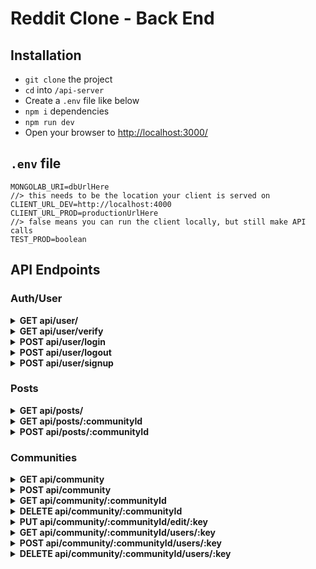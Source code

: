 # Reddit Clone - Back End

## Installation

- `git clone` the project
- `cd` into `/api-server`
- Create a `.env` file like below
- `npm i` dependencies
- `npm run dev`
- Open your browser to [http://localhost:3000/](http://localhost:3000/)

## `.env` file

```
MONGOLAB_URI=dbUrlHere
//> this needs to be the location your client is served on
CLIENT_URL_DEV=http://localhost:4000
CLIENT_URL_PROD=productionUrlHere
//> false means you can run the client locally, but still make API calls
TEST_PROD=boolean
```

## API Endpoints

<!-- AUTH/USER ENDPOINTS -->

### Auth/User

<!-- NEW DROPDOWN -->
<details>
<summary><strong>GET api/user/</strong></summary>

#### Required:

```
Currently nothing
```

#### Response:

```javascript
Status Code: 200
[
  { allUserObjects }
]

Status Code: 400
{ message: 'errorMessage' }
```

</details>

<!-- NEW DROPDOWN -->
<details>
<summary><strong>GET api/user/verify</strong></summary>

#### Required:

```javascript
{
  headers: {
    Authorization: "validSessionID";
  }
}
```

#### Response:

```javascript
Status Code: 200
{ user }

Status Code: 401
{ message: 'errorMessage' }
```

</details>
 
<!-- NEW DROPDOWN -->
<details>
<summary><strong>POST api/user/login</strong></summary>

#### Required:

```jsx
const fetchOptions = {
  body: {
    username,
    password
  }
};
```

#### Response:

```javascript
Status Code: 200
{ user }

Status Code: 400, 401, 404
{ message: 'customErrorMessage' }
```

</details>
  
<!-- NEW DROPDOWN -->
<details>
<summary><strong>POST api/user/logout</strong></summary>

#### Required:

```jsx
const fetchOptions = {
  body: {
    userId
  }
};
```

#### Response:

```javascript
Status Code: 200
{ message: 'Successful logout' }

Status Code: 400
{ message: 'errorMessage' }
```

</details>
 
<!-- NEW DROPDOWN -->
<details>
<summary><strong>POST api/user/signup</strong></summary>

#### Required:

```jsx
const fetchOptions = {
  body: {
    email, // unique
    password, // minLength:8 _ maxLength:60
    username // unique _ minLength:3 _ maxLength:20
  }
};
```

#### Response:

```javascript
Status Code: 200
{ user }

Status Code: 400
{ message: 'errorMessage' }
```

</details>

<!-- POSTS ENDPOINTS -->

### Posts

<!-- NEW DROPDOWN -->
<details>
<summary><strong>GET api/posts/</strong></summary>

#### Required:

```
Nothing
```

#### Response:

```javascript
Status Code: 200
[
  { allPostObjects }
]

Status Code: 400
{ message: 'errorMessage' }
```

</details>

<!-- NEW DROPDOWN -->
<details>
<summary><strong>GET api/posts/:communityId</strong></summary>

#### Required:

```
Nothing
```

#### Response:

```javascript
Status Code: 200
[
  { allCommunityPostObjects }
]

Status Code: 400
{ message: 'errorMessage' }
```

</details>

<!-- NEW DROPDOWN -->
<details>
<summary><strong>POST api/posts/:communityId</strong></summary>

#### Required:

```javascript
const fetchOptions = {
  body: {
    title, // unique _ minLength:4 _ maxLength:300
    body,
    author,
    community
  }
};
```

#### Response:

```javascript
Status Code: 200
{ post }

Status Code: 400
{ message: 'errorMessage' }
```

</details>

<!-- POSTS ENDPOINTS -->

### Communities

<!-- NEW DROPDOWN -->
<details>
<summary><strong>GET api/community</strong></summary>

#### Required:

```
Nothing
```

#### Response:

```javascript
Status Code: 200
[ { allCommunityObjects } ]

Status Code: 400
{ message: 'errorMessage' }
```

</details>

<!-- NEW DROPDOWN -->
<details>
<summary><strong>POST api/community</strong></summary>

#### Required:

```javascript
const fetchOptions = {
  body: {
    name,
    description,
    rules, // array of strings
    communitiesRelated, // array of community IDs
    userId // user's _id
  }
};
```

#### Response:

```javascript
Status Code: 201
{ newCommunity }

Status Code: 400
{ message: 'errorMessage' }
```

</details>

<!-- NEW DROPDOWN -->
<details>
<summary><strong>GET api/community/:communityId</strong></summary>

#### Required:

```
Nothing
```

#### Response:

```javascript
Status Code: 200
{ community }

Status Code: 400
{ message: 'errorMessage' }
```

</details>

<!-- NEW DROPDOWN -->
<details>
<summary><strong>DELETE api/community/:communityId</strong></summary>

#### Required:

```
Nothing
```

#### Response:

```javascript
Status Code: 200
{ deletedCommunity }

Status Code: 400
{ message: 'errorMessage' }
```

</details>

<!-- NEW DROPDOWN -->
<details>
<summary><strong>PUT api/community/:communityId/edit/:key</strong></summary>

#### Required:

```javascript
// key param must be one of the following
const acceptableKeys = ["name", "description", "rules"];
```

#### Response:

```javascript
Status Code: 200
{ updatedCommunity }

Status Code: 400
{ message: 'errorMessage' }
```

</details>

<!-- NEW DROPDOWN -->
<details>
<summary><strong>GET api/community/:communityId/users/:key</strong></summary>

#### Required:

```javascript
// key param must be one of the following
const acceptableKeys = ["members", "moderators", "administrators"];
```

#### Response:

```javascript
Status Code: 200
[{ username: 'userId' }]

Status Code: 400
{ message: 'errorMessage' }
```

</details>

<!-- NEW DROPDOWN -->
<details>
<summary><strong>POST api/community/:communityId/users/:key</strong></summary>

#### Required:

```jsx
// key param must be one of the following
const acceptableKeys = ["members", "moderators", "administrators"];
const fetchOptions = {
  body: {
    userId
  }
};
```

#### Response:

```javascript
Status Code: 200
{ updatedCommunity }

Status Code: 400
{ message: 'errorMessage' }
```

</details>

<!-- NEW DROPDOWN -->
<details>
<summary><strong>DELETE api/community/:communityId/users/:key</strong></summary>

#### Required:

```jsx
// key param must be one of the following
const acceptableKeys = ["members", "moderators", "administrators"];
const fetchOptions = {
  body: {
    userId
  }
};
```

#### Response:

```javascript
Status Code: 200
{ updatedCommunity }

Status Code: 400
{ message: 'errorMessage' }
```

</details>
